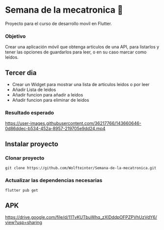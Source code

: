 # Semana de la mecatronica :robot:

Proyecto para el curso de desarrollo movil en Flutter.
### Objetivo
Crear una aplicación móvil que obtenga artículos de una API, para listarlos y tener las opciones de guardarlos para leer, o en su caso marcar como leídos.

## Tercer dia
- Crear un Widget para mostrar una lista de articulos leidos o por leer
- Añadir Lista de leidos
- Añadir funcion para añadir a leidos
- Añadir funcion para eliminar de leidos
### Resultado esperado



https://user-images.githubusercontent.com/36217766/143660646-0d86ddec-b534-452a-8957-219705e9dd24.mp4



## Instalar proyecto
### Clonar proyecto
```
git clone https://github.com/Wolfteinter/Semana-de-la-mecatronica.git
```
### Actualizar las dependencias necesarias
```
flutter pub get
```
## APK
https://drive.google.com/file/d/11TvKUTbuWhq_zXIDddpOFPZPVhUzVdY6/view?usp=sharing



